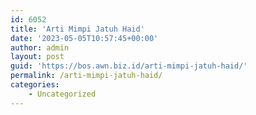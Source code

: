 ```yaml
---
id: 6052
title: 'Arti Mimpi Jatuh Haid'
date: '2023-05-05T10:57:45+00:00'
author: admin
layout: post
guid: 'https://bos.awn.biz.id/arti-mimpi-jatuh-haid/'
permalink: /arti-mimpi-jatuh-haid/
categories:
    - Uncategorized
---
```


